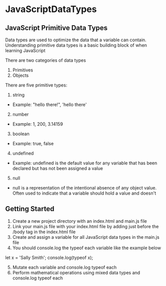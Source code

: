 # JavaScriptDataTypes

## JavaScript Primitive Data Types

Data types are used to optimize the data that a variable can contain. Understanding primitive data types is a basic building block of when learning JavaScript

There are two categories of data types
1. Primitives
2. Objects

There are five primitive types:
1. string
- Example: "hello there!", 'hello there'

2. number
- Example: 1, 200, 3.14159

3. boolean
- Example: true, false
4. undefined
- Example: undefined is the default value for any variable that has been declared but has not been assigned a value
5. null
- null is a representation of the intentional absence of any object value. Often used to indicate that a variable should hold a value and doesn't

## Getting Started

1. Create a new project directory with an index.html and main.js file
2. Link your main.js file with your index.html file by adding <script src="main.js"></script> just before the /body tag in the index.html file
3. Create and assign a variable for all JavaScript data types in the main.js file
4. You should console.log the typeof each variable like the example below

let x = 'Sally Smith';
console.log(typeof x);

5. Mutate each variable and console.log typeof each
6. Perform mathematical operations using mixed data types and console.log typeof each
